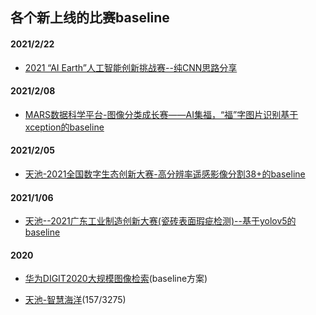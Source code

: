 ## 各个新上线的比赛baseline

#### 2021/2/22
- [2021 “AI Earth”人工智能创新挑战赛--纯CNN思路分享](https://github.com/DLLXW/data-science-competition/tree/main/%E5%A4%A9%E6%B1%A0/2021%20%E2%80%9CAI%20Earth%E2%80%9D%E4%BA%BA%E5%B7%A5%E6%99%BA%E8%83%BD%E5%88%9B%E6%96%B0%E6%8C%91%E6%88%98%E8%B5%9B)

#### 2021/2/08
- [MARS数据科学平台-图像分类成长赛——AI集福，“福”字图片识别基于xception的baseline](https://github.com/DLLXW/data-science-competition/tree/main/else/%E7%A6%8F%E5%AD%97%E5%88%86%E7%B1%BB)
#### 2021/2/05
- [天池-2021全国数字生态创新大赛-高分辨率遥感影像分割38+的baseline](https://github.com/DLLXW/data-science-competition/tree/main/%E5%A4%A9%E6%B1%A0/2021%E5%85%A8%E5%9B%BD%E6%95%B0%E5%AD%97%E7%94%9F%E6%80%81%E5%88%9B%E6%96%B0%E5%A4%A7%E8%B5%9B-%E9%AB%98%E5%88%86%E8%BE%A8%E7%8E%87%E9%81%A5%E6%84%9F%E5%BD%B1%E5%83%8F%E5%88%86%E5%89%B2)
#### 2021/1/06
- [天池--2021广东工业制造创新大赛(瓷砖表面瑕疵检测)--基于yolov5的baseline](https://github.com/DLLXW/data-science-competition/tree/main/%E5%A4%A9%E6%B1%A0/2021%E5%B9%BF%E4%B8%9C%E5%B7%A5%E4%B8%9A%E6%99%BA%E9%80%A0%E5%88%9B%E6%96%B0%E5%A4%A7%E8%B5%9B)

#### 2020
- [华为DIGIT2020大规模图像检索](https://github.com/DLLXW/data-science-competition/tree/main/%E5%8D%8E%E4%B8%BA/DIGIX2020%E6%A0%A1%E5%9B%AD%E5%A4%A7%E8%B5%9B%E5%9B%BE%E5%83%8F%E6%A3%80%E7%B4%A2)(baseline方案)

- [天池-智慧海洋](https://github.com/DLLXW/data-science-competition/tree/main/%E5%A4%A9%E6%B1%A0/%E5%A4%A9%E6%B1%A0-%E6%99%BA%E6%85%A7%E6%B5%B7%E6%B4%8B)(157/3275)
